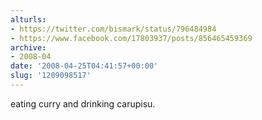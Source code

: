 ```yaml
---
alturls:
- https://twitter.com/bismark/status/796484984
- https://www.facebook.com/17803937/posts/856465459369
archive:
- 2008-04
date: '2008-04-25T04:41:57+00:00'
slug: '1209098517'
---
```


eating curry and drinking carupisu.

